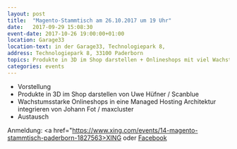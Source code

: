 ```yaml
---
layout: post
title:  "Magento-Stammtisch am 26.10.2017 um 19 Uhr"
date:   2017-09-29 15:08:30
event-date: 2017-10-26 19:00:00+01:00
location: Garage33
location-text: in der Garage33, Technologiepark 8,
address: Technologiepark 8, 33100 Paderborn
topics: Produkte in 3D im Shop darstellen + Onlineshops mit viel Wachstum in eine Managed Hosting Architektur integrieren
categories: events
---
```


*  Vorstellung
*  Produkte in 3D im Shop darstellen von Uwe Hüfner / Scanblue
*  Wachstumsstarke Onlineshops in eine Managed Hosting Architektur integrieren von Johann Fot / maxcluster
*  Austausch

Anmeldung: <a href="https://www.xing.com/events/14-magento-stammtisch-paderborn-1827563>XING</a>
oder <a href="https://www.facebook.com/events/1933225996897687/">Facebook</a> 
